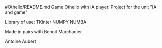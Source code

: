 #Othello/README.md
Game Othello with IA player.
Project for the unit "IA and game"

Library of use: 
  TKinter 
  NUMPY 
  NUMBA
  
Made in pairs with Benoit Marchadier

Antoine Aubert
